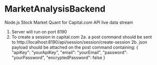 # MarketAnalysisBackend
Node.js Stock Market Quant for Capital.com API live data stream

1. Server will run on port 8190
2. To create a session in capital.com
   2a. a post command should be sent to http://localhost:8190/api/session/session/create-session
   2b. json payload should be attached on the post command containing:
   {
     "apiKey": "yourApiKey",
     "email": "yourEmail",
     "password": "yourPassword",
     "encryptedPassword": false
   }
